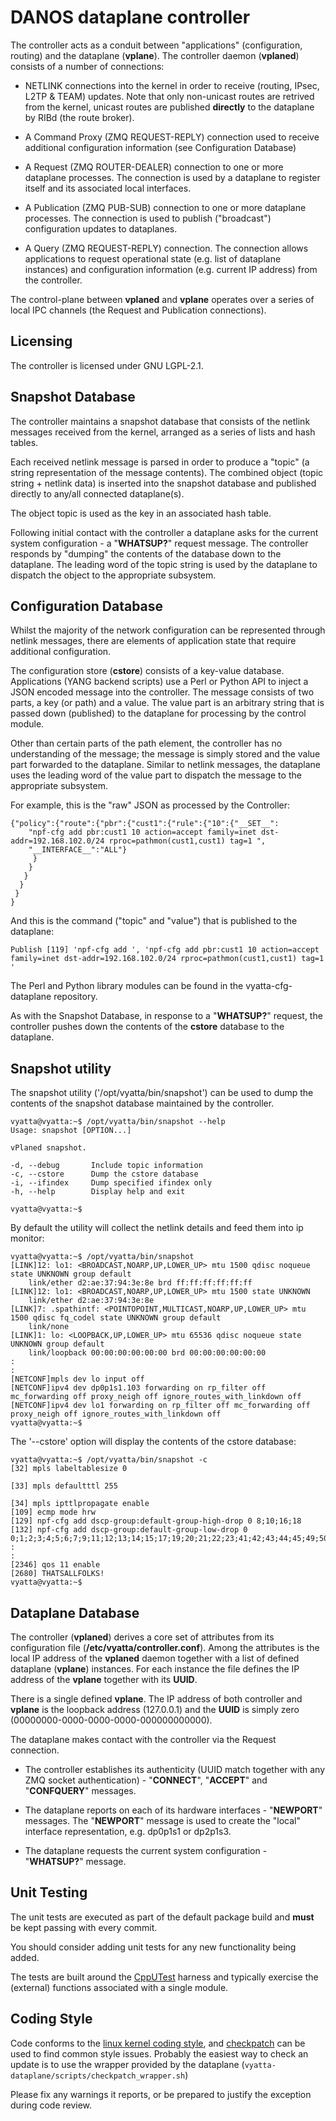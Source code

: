 # DANOS dataplane controller

The controller acts as a conduit between "applications" (configuration,
routing) and the dataplane (__vplane__). The controller daemon
(__vplaned__) consists of a number of connections:

* NETLINK connections into the kernel in order to receive (routing,
IPsec, L2TP & TEAM) updates. Note that only non-unicast routes are
retrived from the kernel, unicast routes are published __directly__ to
the dataplane by RIBd (the route broker).

* A Command Proxy (ZMQ REQUEST-REPLY) connection used to receive
additional configuration information (see Configuration Database)

* A Request (ZMQ ROUTER-DEALER) connection to one or more dataplane
processes. The connection is used by a dataplane to register itself and
its associated local interfaces.

* A Publication (ZMQ PUB-SUB) connection to one or more dataplane
processes. The connection is used to publish ("broadcast") configuration
updates to dataplanes.

* A Query (ZMQ REQUEST-REPLY) connection. The connection allows
applications to request operational state (e.g. list of dataplane
instances) and configuration information (e.g. current IP address) from
the controller.

The control-plane between __vplaned__ and __vplane__ operates
over a series of local IPC channels (the Request and Publication
connections).

## Licensing

The controller is licensed under GNU LGPL-2.1.

## Snapshot Database

The controller maintains a snapshot database that consists of the
netlink messages received from the kernel, arranged as a series of lists
and hash tables.

Each received netlink message is parsed in order to produce a "topic" (a
string representation of the message contents). The combined object
(topic string + netlink data) is inserted into the snapshot database and
published directly to any/all connected dataplane(s).

The object topic is used as the key in an associated hash table.

Following initial contact with the controller a dataplane asks for the
current system configuration - a "__WHATSUP?__" request message. The
controller responds by "dumping" the contents of the database down to
the dataplane. The leading word of the topic string is used by the
dataplane to dispatch the object to the appropriate subsystem.

## Configuration Database

Whilst the majority of the network configuration can be represented
through netlink messages, there are elements of application state that
require additional configuration.

The configuration store (__cstore__) consists of a key-value
database. Applications (YANG backend scripts) use a Perl or Python API
to inject a JSON encoded message into the controller. The message
consists of two parts, a key (or path) and a value. The value part is an
arbitrary string that is passed down (published) to the dataplane for
processing by the control module.

Other than certain parts of the path element, the controller has no
understanding of the message; the message is simply stored and the value
part forwarded to the dataplane. Similar to netlink messages, the
dataplane uses the leading word of the value part to dispatch the
message to the appropriate subsystem.

For example, this is the "raw" JSON as processed by the Controller:

```
{"policy":{"route":{"pbr":{"cust1":{"rule":{"10":{"__SET__":
	"npf-cfg add pbr:cust1 10 action=accept family=inet dst-addr=192.168.102.0/24 rproc=pathmon(cust1,cust1) tag=1 ",
	"__INTERFACE__":"ALL"}
	 }
    }
   }
  }
 }
}
```

And this is the command ("topic" and "value") that is published to the
dataplane:

```
Publish [119] 'npf-cfg add ', 'npf-cfg add pbr:cust1 10 action=accept family=inet dst-addr=192.168.102.0/24 rproc=pathmon(cust1,cust1) tag=1 '
```

The Perl and Python library modules can be found in the
vyatta-cfg-dataplane repository.

As with the Snapshot Database, in response to a "__WHATSUP?__" request,
the controller pushes down the contents of the __cstore__ database to
the dataplane.

## Snapshot utility

The snapshot utility ('/opt/vyatta/bin/snapshot') can be used to dump
the contents of the snapshot database maintained by the controller.

```
vyatta@vyatta:~$ /opt/vyatta/bin/snapshot --help
Usage: snapshot [OPTION...]

vPlaned snapshot.

-d, --debug       Include topic information
-c, --cstore      Dump the cstore database
-i, --ifindex     Dump specified ifindex only
-h, --help        Display help and exit

vyatta@vyatta:~$ 
```

By default the utility will collect the netlink details and feed them
into ip monitor:

```
vyatta@vyatta:~$ /opt/vyatta/bin/snapshot
[LINK]12: lo1: <BROADCAST,NOARP,UP,LOWER_UP> mtu 1500 qdisc noqueue state UNKNOWN group default 
    link/ether d2:ae:37:94:3e:8e brd ff:ff:ff:ff:ff:ff
[LINK]12: lo1: <BROADCAST,NOARP,UP,LOWER_UP> mtu 1500 state UNKNOWN 
    link/ether d2:ae:37:94:3e:8e
[LINK]7: .spathintf: <POINTOPOINT,MULTICAST,NOARP,UP,LOWER_UP> mtu 1500 qdisc fq_codel state UNKNOWN group default 
    link/none 
[LINK]1: lo: <LOOPBACK,UP,LOWER_UP> mtu 65536 qdisc noqueue state UNKNOWN group default 
    link/loopback 00:00:00:00:00:00 brd 00:00:00:00:00:00
:
:
[NETCONF]mpls dev lo input off 
[NETCONF]ipv4 dev dp0p1s1.103 forwarding on rp_filter off mc_forwarding off proxy_neigh off ignore_routes_with_linkdown off 
[NETCONF]ipv4 dev lo1 forwarding on rp_filter off mc_forwarding off proxy_neigh off ignore_routes_with_linkdown off 
vyatta@vyatta:~$ 
```

The '--cstore' option will display the contents of the cstore database:

```
vyatta@vyatta:~$ /opt/vyatta/bin/snapshot -c
[32] mpls labeltablesize 0

[33] mpls defaultttl 255

[34] mpls ipttlpropagate enable
[109] ecmp mode hrw
[129] npf-cfg add dscp-group:default-group-high-drop 0 8;10;16;18
[132] npf-cfg add dscp-group:default-group-low-drop 0 0;1;2;3;4;5;6;7;9;11;12;13;14;15;17;19;20;21;22;23;41;42;43;44;45;49;50;
:
:
[2346] qos 11 enable
[2680] THATSALLFOLKS!
vyatta@vyatta:~$ 
```
 
## Dataplane Database

The controller (__vplaned__) derives a core set of attributes from its
configuration file (__/etc/vyatta/controller.conf__). Among the
attributes is the local IP address of the __vplaned__ daemon together
with a list of defined dataplane (__vplane__) instances. For each
instance the file defines the IP address of the __vplane__ together with
its __UUID__.

There is a single defined __vplane__. The IP address of
both controller and __vplane__ is the loopback address (127.0.0.1) and
the __UUID__ is simply zero (00000000-0000-0000-0000-000000000000).

The dataplane makes contact with the controller via the Request
connection.

* The controller establishes its authenticity (UUID match together with
  any ZMQ socket authentication) - "__CONNECT__", "__ACCEPT__" and
  "__CONFQUERY__" messages.

* The dataplane reports on each of its hardware interfaces -
  "__NEWPORT__" messages. The "__NEWPORT__" message is used to create
  the "local" interface representation, e.g. dp0p1s1 or dp2p1s3.

* The dataplane requests the current system configuration - "__WHATSUP?__" message.

## Unit Testing

The unit tests are executed as part of the default package build and
__must__ be kept passing with every commit.

You should consider adding unit tests for any new functionality being added.

The tests are built around the [CppUTest][3] harness and typically
exercise the (external) functions associated with a single module.

## Coding Style

Code conforms to the [linux kernel coding style][1], and [checkpatch][2]
can be used to find common style issues. Probably the easiest way to
check an update is to use the wrapper provided by the dataplane
(`vyatta-dataplane/scripts/checkpatch_wrapper.sh`)

Please fix any warnings it reports, or be prepared to justify the exception
during code review.

[1]: https://www.kernel.org/doc/Documentation/CodingStyle "Linux Kernel Coding Style"
[2]: https://github.com/torvalds/linux/blob/master/scripts/checkpatch.pl "checkpatch script"
[3]: http://cpputest.github.io/ "Cpputest Unit Test Framework"
